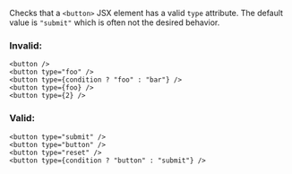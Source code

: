 Checks that a `<button>` JSX element has a valid `type` attribute. The default
value is `"submit"` which is often not the desired behavior.

### Invalid:

```tsx
<button />
<button type="foo" />
<button type={condition ? "foo" : "bar"} />
<button type={foo} />
<button type={2} />
```

### Valid:

```tsx
<button type="submit" />
<button type="button" />
<button type="reset" />
<button type={condition ? "button" : "submit"} />
```
